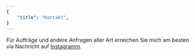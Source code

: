 ```yaml
---
{
    "title": "Kontakt",
}
---
```


Für Aufträge und andere Anfragen aller Art erreichen Sie mich am besten
via Nachricht auf [Instagramm](https://www.instagram.com/limettli/).
